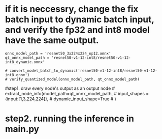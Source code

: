 # if it is neccessry, change the fix batch input to dynamic batch input, and verify the fp32 and int8 model have the same output.
    onnx_model_path = 'resnet50_3x224x224_op12.onnx'
    qt_onnx_model_path = 'resnet50-v1-12-int8/resnet50-v1-12-int8_dynamic.onnx'

    # convert_model_batch_to_dynamic('resnet50-v1-12-int8/resnet50-v1-12-int8.onnx')
    # verify_quantized_model(onnx_model_path, qt_onnx_model_path)


#step1. draw every node's output as an output node
    # extract_node_info(model_path=qt_onnx_model_path,
    #         input_shapes = {input:[1,3,224,224]},
    #         dynamic_input_shape=True
    #         )


# step2. running the inference in main.py
